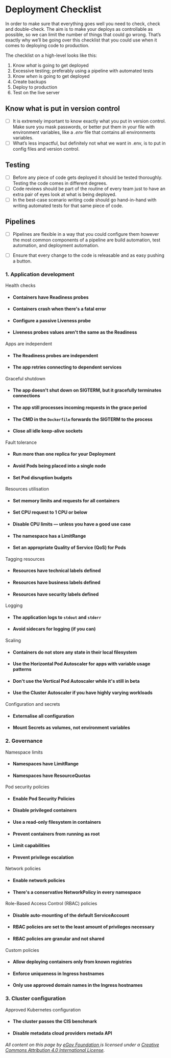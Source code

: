# Deployment Checklist

In order to make sure that everything goes well you need to check, check and double-check. The aim is to make your deploys as controllable as possible, so we can limit the number of things that could go wrong. That’s exactly why we’ll be going over this checklist that you could use when it comes to deploying code to production.

The checklist on a high-level looks like this:

1. Know _what_ is going to get deployed
2. Excessive testing; preferably using a pipeline with automated tests
3. Know _when_ is going to get deployed
4. Create backups
5. Deploy to production
6. Test on the live server

## Know what is put in version control <a href="#6ef3" id="6ef3"></a>

* [ ] It is extremely important to know exactly what you put in version control. Make sure you mask passwords, or better put them in your file with environment variables, like a _.env_ file that contains all environments variables.
* [ ] What’s less impactful, but definitely not what we want in .env, is to put in config files and version control.

## Testing <a href="#0433" id="0433"></a>

* [ ] Before any piece of code gets deployed it should be tested thoroughly. Testing the code comes in different degrees.&#x20;
* [ ] Code reviews should be part of the routine of every team just to have an extra pair of eyes look at what is being deployed.&#x20;
* [ ] In the best-case scenario writing code should go hand-in-hand with writing automated tests for that same piece of code.&#x20;

## Pipelines <a href="#505d" id="505d"></a>

* [ ] Pipelines are flexible in a way that you could configure them however the most common components of a pipeline are build automation, test automation, and deployment automation.
* [ ] Ensure that every change to the code is releasable and as easy pushing a button.



### 1. Application development <a href="#application-development" id="application-development"></a>

Health checks

* #### Containers have Readiness probes <a href="#containers-have-readiness-probes" id="containers-have-readiness-probes"></a>
* #### Containers crash when there's a fatal error <a href="#containers-crash-when-there-s-a-fatal-error" id="containers-crash-when-there-s-a-fatal-error"></a>
* #### Configure a passive Liveness probe <a href="#configure-a-passive-liveness-probe" id="configure-a-passive-liveness-probe"></a>
* #### Liveness probes values aren't the same as the Readiness <a href="#liveness-probes-values-aren-t-the-same-as-the-readiness" id="liveness-probes-values-aren-t-the-same-as-the-readiness"></a>

Apps are independent

* #### The Readiness probes are independent <a href="#the-readiness-probes-are-independent" id="the-readiness-probes-are-independent"></a>
* #### The app retries connecting to dependent services <a href="#the-app-retries-connecting-to-dependent-services" id="the-app-retries-connecting-to-dependent-services"></a>

Graceful shutdown

* #### The app doesn't shut down on SIGTERM, but it gracefully terminates connections <a href="#the-app-doesn-t-shut-down-on-sigterm-but-it-gracefully-terminates-connections" id="the-app-doesn-t-shut-down-on-sigterm-but-it-gracefully-terminates-connections"></a>
* #### The app still processes incoming requests in the grace period <a href="#the-app-still-processes-incoming-requests-in-the-grace-period" id="the-app-still-processes-incoming-requests-in-the-grace-period"></a>
* #### The CMD in the `Dockerfile` forwards the SIGTERM to the process <a href="#the-cmd-in-the-dockerfile-forwards-the-sigterm-to-the-process" id="the-cmd-in-the-dockerfile-forwards-the-sigterm-to-the-process"></a>
* #### Close all idle keep-alive sockets <a href="#close-all-idle-keep-alive-sockets" id="close-all-idle-keep-alive-sockets"></a>

Fault tolerance

* #### Run more than one replica for your Deployment <a href="#run-more-than-one-replica-for-your-deployment" id="run-more-than-one-replica-for-your-deployment"></a>
* #### Avoid Pods being placed into a single node <a href="#avoid-pods-being-placed-into-a-single-node" id="avoid-pods-being-placed-into-a-single-node"></a>
* #### Set Pod disruption budgets <a href="#set-pod-disruption-budgets" id="set-pod-disruption-budgets"></a>

Resources utilisation

* #### Set memory limits and requests for all containers <a href="#set-memory-limits-and-requests-for-all-containers" id="set-memory-limits-and-requests-for-all-containers"></a>
* #### Set CPU request to 1 CPU or below <a href="#set-cpu-request-to-1-cpu-or-below" id="set-cpu-request-to-1-cpu-or-below"></a>
* #### Disable CPU limits — unless you have a good use case <a href="#disable-cpu-limits-unless-you-have-a-good-use-case" id="disable-cpu-limits-unless-you-have-a-good-use-case"></a>
* #### The namespace has a LimitRange <a href="#the-namespace-has-a-limitrange" id="the-namespace-has-a-limitrange"></a>
* #### Set an appropriate Quality of Service (QoS) for Pods <a href="#set-an-appropriate-quality-of-service-qos-for-pods" id="set-an-appropriate-quality-of-service-qos-for-pods"></a>

Tagging resources

* #### Resources have technical labels defined <a href="#resources-have-technical-labels-defined" id="resources-have-technical-labels-defined"></a>
* #### Resources have business labels defined <a href="#resources-have-business-labels-defined" id="resources-have-business-labels-defined"></a>
* #### Resources have security labels defined <a href="#resources-have-security-labels-defined" id="resources-have-security-labels-defined"></a>

Logging

* #### The application logs to `stdout` and `stderr` <a href="#the-application-logs-to-stdout-and-stderr" id="the-application-logs-to-stdout-and-stderr"></a>
* #### Avoid sidecars for logging (if you can) <a href="#avoid-sidecars-for-logging-if-you-can" id="avoid-sidecars-for-logging-if-you-can"></a>

Scaling

* #### Containers do not store any state in their local filesystem <a href="#containers-do-not-store-any-state-in-their-local-filesystem" id="containers-do-not-store-any-state-in-their-local-filesystem"></a>
* #### Use the Horizontal Pod Autoscaler for apps with variable usage patterns <a href="#use-the-horizontal-pod-autoscaler-for-apps-with-variable-usage-patterns" id="use-the-horizontal-pod-autoscaler-for-apps-with-variable-usage-patterns"></a>
* #### Don't use the Vertical Pod Autoscaler while it's still in beta <a href="#don-t-use-the-vertical-pod-autoscaler-while-it-s-still-in-beta" id="don-t-use-the-vertical-pod-autoscaler-while-it-s-still-in-beta"></a>
* #### Use the Cluster Autoscaler if you have highly varying workloads <a href="#use-the-cluster-autoscaler-if-you-have-highly-varying-workloads" id="use-the-cluster-autoscaler-if-you-have-highly-varying-workloads"></a>

Configuration and secrets

* #### Externalise all configuration <a href="#externalise-all-configuration" id="externalise-all-configuration"></a>
* #### Mount Secrets as volumes, not environment variables <a href="#mount-secrets-as-volumes-not-enviroment-variables" id="mount-secrets-as-volumes-not-enviroment-variables"></a>

### 2. Governance <a href="#governance" id="governance"></a>

Namespace limits

* #### Namespaces have LimitRange <a href="#namespaces-have-limitrange" id="namespaces-have-limitrange"></a>
* #### Namespaces have ResourceQuotas <a href="#namespaces-have-resourcequotas" id="namespaces-have-resourcequotas"></a>

Pod security policies

* #### Enable Pod Security Policies <a href="#enable-pod-security-policies" id="enable-pod-security-policies"></a>
* #### Disable privileged containers <a href="#disable-privileged-containers" id="disable-privileged-containers"></a>
* #### Use a read-only filesystem in containers <a href="#use-a-read-only-filesystem-in-containers" id="use-a-read-only-filesystem-in-containers"></a>
* #### Prevent containers from running as root <a href="#prevent-containers-from-running-as-root" id="prevent-containers-from-running-as-root"></a>
* #### Limit capabilities <a href="#limit-capabilities" id="limit-capabilities"></a>
* #### Prevent privilege escalation <a href="#prevent-privilege-escalation" id="prevent-privilege-escalation"></a>

Network policies

* #### Enable network policies <a href="#enable-network-policies" id="enable-network-policies"></a>
* #### There's a conservative NetworkPolicy in every namespace <a href="#there-s-a-conservative-networkpolicy-in-every-namespace" id="there-s-a-conservative-networkpolicy-in-every-namespace"></a>

Role-Based Access Control (RBAC) policies

* #### Disable auto-mounting of the default ServiceAccount <a href="#disable-auto-mounting-of-the-default-serviceaccount" id="disable-auto-mounting-of-the-default-serviceaccount"></a>
* #### RBAC policies are set to the least amount of privileges necessary <a href="#rbac-policies-are-set-to-the-least-amount-of-privileges-necessary" id="rbac-policies-are-set-to-the-least-amount-of-privileges-necessary"></a>
* #### RBAC policies are granular and not shared <a href="#rbac-policies-are-granular-and-not-shared" id="rbac-policies-are-granular-and-not-shared"></a>

Custom policies

* #### Allow deploying containers only from known registries <a href="#allow-deploying-containers-only-from-known-registries" id="allow-deploying-containers-only-from-known-registries"></a>
* #### Enforce uniqueness in Ingress hostnames <a href="#enforce-uniqueness-in-ingress-hostnames" id="enforce-uniqueness-in-ingress-hostnames"></a>
* #### Only use approved domain names in the Ingress hostnames <a href="#only-use-approved-domain-names-in-the-ingress-hostnames" id="only-use-approved-domain-names-in-the-ingress-hostnames"></a>

### 3. Cluster configuration <a href="#cluster-configuration" id="cluster-configuration"></a>

Approved Kubernetes configuration

* #### The cluster passes the CIS benchmark <a href="#the-cluster-passes-the-cis-benchmark" id="the-cluster-passes-the-cis-benchmark"></a>
*   #### Disable metadata cloud providers metada API <a href="#disable-metadata-cloud-providers-metada-api" id="disable-metadata-cloud-providers-metada-api"></a>



_All content on this page by_ [_eGov Foundation_ ](https://egov.org.in/)_is licensed under a_ [_Creative Commons Attribution 4.0 International License_](http://creativecommons.org/licenses/by/4.0/)_._
